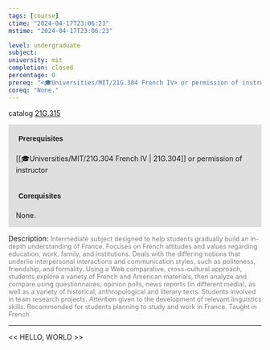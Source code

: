 ```yaml
---
tags: [course]
ctime: "2024-04-17T23:06:23"
mstime: "2024-04-17T23:06:23"

level: undergraduate
subject: 
university: mit
completion: closed
percentage: 0
prereq: "<🎓Universities/MIT/21G.304 French IV> or permission of instructor"
coreq: "None."
---
```


catalog [21G.315](http://student.mit.edu/catalog/m21Gd.html#21G.315)

<span style="display: block; padding: 15px; background-color: rgb(100, 100, 100, 0.2);"><font id="m_prereq2176_0" style="display: block; font-family: Arial, sans-serif; font-weight: bold; padding: 5px">Prerequisites</font><br><span id="prereq2176_0">[[🎓Universities/MIT/21G.304 French IV | 21G.304]] or permission of instructor</span></span>
<span style="display: block; padding: 15px; background-color: rgb(100, 100, 100, 0.2);"><font id="m_coreq2176_0" style="display: block; font-family: Arial, sans-serif; font-weight: bold; padding: 5px">Corequisites</font><br><span id="coreq2176_0">None.</span></span>

<font style="">Description:</font>
<font style="color: grey; font-size: 0.8rem;">Intermediate subject designed to help students gradually build an in-depth understanding of France. Focuses on French attitudes and values regarding education, work, family, and institutions. Deals with the differing notions that underlie interpersonal interactions and communication styles, such as politeness, friendship, and formality. Using a Web comparative, cross-cultural approach, students explore a variety of French and American materials, then analyze and compare using questionnaires, opinion polls, news reports (in different media), as well as a variety of historical, anthropological and literary texts. Students involved in team research projects. Attention given to the development of relevant linguistics skills. Recommended for students planning to study and work in France. Taught in French.</font>



---

<< HELLO, WORLD >>
